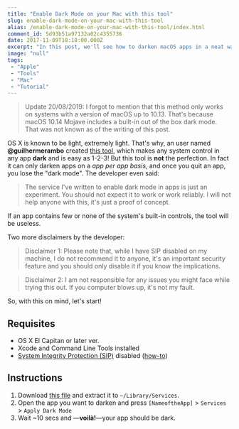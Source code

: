 ```yaml
---
title: "Enable Dark Mode on your Mac with this tool"
slug: enable-dark-mode-on-your-mac-with-this-tool
alias: /enable-dark-mode-on-your-mac-with-this-tool/index.html
comment_id: 5d93b51a97132a02c4355736
date: 2017-11-09T18:18:00.000Z
excerpt: "In this post, we'll see how to darken macOS apps in a neat way!"
image: "null"
tags: 
 - "Apple"
 - "Tools"
 - "Mac"
 - "Tutorial"
---
```


<blockquote>Update 20/08/2019: I forgot to mention that this method only works on systems with a version of macOS up to 10.13. That's because macOS 10.14 Mojave includes a built-in out of the box dark mode. That was not known as of the writing of this post.</blockquote><p>OS X is known to be light, extremely light. That's why, an user named <strong>@guilhermerambo</strong> created <a href="https://medium.com/@guilhermerambo/how-to-enable-real-dark-mode-on-os-x-macos-14966f9f7d24" rel="nofollow">this tool</a>, which makes any system control in any app <strong>dark</strong> and is easy as 1-2-3! But this tool is <strong>not</strong> the perfection. In fact it can only darken apps on a <em>app per app basis</em>, and once you quit an app, you lose the "dark mode". The developer even said:</p><blockquote>The service I've written to enable dark mode in apps is just an experiment. You should not expect it to work or work reliably. I will not help anyone with this, it's just a proof of concept.</blockquote><p>If an app contains few or none of the system's built-in controls, the tool will be useless.</p><p>Two more disclaimers by the developer:</p><blockquote>Disclaimer 1: Please note that, while I have SIP disabled on my machine, I do not recommend it to anyone, it's an important security feature and you should only disable it if you know the implications.</blockquote><blockquote>Disclaimer 2: I am not responsible for any issues you might face while trying this out. If you computer blows up, it's not my fault.</blockquote><p>So, with this on mind, let's start!</p><h2 id="requisites">Requisites</h2><ul><li>OS X El Capitan or later ver.</li><li>Xcode and Command Line Tools installed</li><li><a href="https://support.apple.com/en-us/HT204899" rel="nofollow">System Integrity Protection (SIP)</a> disabled (<a href="https://www.imore.com/el-capitan-system-integrity-protection-helps-keep-malware-away" rel="nofollow">how-to</a>)</li></ul><h2 id="instructions">Instructions</h2><ol><li>Download <a href="https://github.com/insidegui/DarkMode/raw/master/Release/DarkMode.zip">this file</a> and extract it to <code>~/Library/Services</code>.</li><li>Open the app you want to darken and press <code>[NameoftheApp]</code> &gt; <code>Services</code> &gt; <code>Apply Dark Mode</code></li><li>Wait ~10 secs and —<strong>voilà!</strong>—your app should be dark.</li></ol>